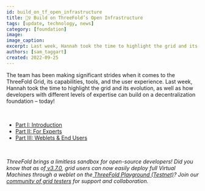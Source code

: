 ```yaml
---
id: build_on_tf_open_infrastructure
title: 👷‍♀️ Build on ThreeFold’s Open Infrastructure
tags: [update, technology, news]
category: [foundation]
image: 
image_caption: 
excerpt: Last week, Hannah took the time to highlight the grid and its evolution, as well as how developers with different levels of expertise can build on a  decentralization foundation – today!
authors: [sam_taggart]
created: 2022-09-25
---
```


The team has been making significant strides when it comes to the ThreeFold Grid, its capabilities, tools, and the user experience. Last week, Hannah took the time to highlight the grid and its evolution, as well as how developers with different levels of expertise can build on a  decentralization foundation – today!

<br/>

* [ Part I: Introduction](https://www.threefold.io/blog/build-on-threefolds-open-infrastructure/)
* [ Part II: For Experts](https://www.threefold.io/blog/build-on-threefolds-open-infrastructure-part-two/)
* [Part III: Weblets & End Users](https://www.threefold.io/blog/build-on-threefolds-open-infrastructure-part-three/)

<br/>

_ThreeFold brings a limitless sandbox for open-source developers! Did you know that as of[ v3.7.0](https://forum.threefold.io/t/tfgrid-v3-7-0-is-now-live/3375), grid users can now easily deploy full Virtual Machines through a weblet on the[ ThreeFold Playground (Testnet)](https://play.test.grid.tf/)?_ _Join our[ community of grid testers](https://t.me/threefoldtesting) for support and collaboration._
